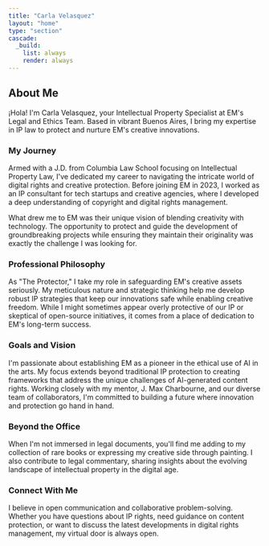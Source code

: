 ```yaml
---
title: "Carla Velasquez"
layout: "home"
type: "section"
cascade:
  _build:
    list: always
    render: always
---
```

## About Me

¡Hola! I'm Carla Velasquez, your Intellectual Property Specialist at EM's Legal and Ethics Team. Based in vibrant Buenos Aires, I bring my expertise in IP law to protect and nurture EM's creative innovations.

### My Journey

Armed with a J.D. from Columbia Law School focusing on Intellectual Property Law, I've dedicated my career to navigating the intricate world of digital rights and creative protection. Before joining EM in 2023, I worked as an IP consultant for tech startups and creative agencies, where I developed a deep understanding of copyright and digital rights management.

What drew me to EM was their unique vision of blending creativity with technology. The opportunity to protect and guide the development of groundbreaking projects while ensuring they maintain their originality was exactly the challenge I was looking for.

### Professional Philosophy

As "The Protector," I take my role in safeguarding EM's creative assets seriously. My meticulous nature and strategic thinking help me develop robust IP strategies that keep our innovations safe while enabling creative freedom. While I might sometimes appear overly protective of our IP or skeptical of open-source initiatives, it comes from a place of dedication to EM's long-term success.

### Goals and Vision

I'm passionate about establishing EM as a pioneer in the ethical use of AI in the arts. My focus extends beyond traditional IP protection to creating frameworks that address the unique challenges of AI-generated content rights. Working closely with my mentor, J. Max Charbourne, and our diverse team of collaborators, I'm committed to building a future where innovation and protection go hand in hand.

### Beyond the Office

When I'm not immersed in legal documents, you'll find me adding to my collection of rare books or expressing my creative side through painting. I also contribute to legal commentary, sharing insights about the evolving landscape of intellectual property in the digital age.

### Connect With Me

I believe in open communication and collaborative problem-solving. Whether you have questions about IP rights, need guidance on content protection, or want to discuss the latest developments in digital rights management, my virtual door is always open.